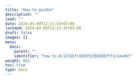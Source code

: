 ```yaml
---
title: "How-to guides"
description: ""
lead: ""
date: 2024-04-09T11:11:43+02:00
lastmod: 2024-04-09T11:11:43+02:00
draft: false
images: []
menu:
  docs:
    parent: ""
    identifier: "how-to-8c12156fc4b50f23b65087ff1e1aed6f"
weight: 661
toc: true
type: docs
---
```

